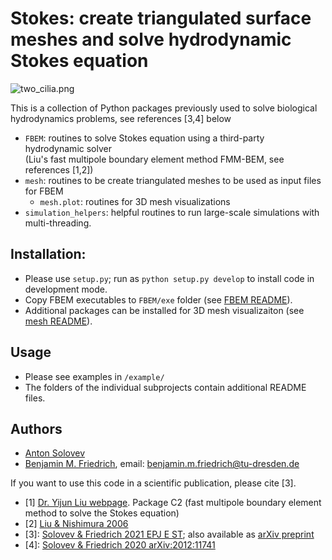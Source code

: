 # Stokes: create triangulated surface meshes and solve hydrodynamic Stokes equation

![two_cilia.png](../assets/two_cilia_small.png)

This is a collection of Python packages previously used to solve biological hydrodynamics problems, see references [3,4] below
- `FBEM`: routines to solve Stokes equation using a third-party hydrodynamic solver<br> (Liu's fast multipole boundary element method FMM-BEM, see references [1,2])
- `mesh`: routines to be create triangulated meshes to be used as input files for FBEM 
  - `mesh.plot`: routines for 3D mesh visualizations
- `simulation_helpers`: helpful routines to run large-scale simulations with multi-threading.

## Installation:
- Please use `setup.py`; run as `python setup.py develop` to install code in development mode.
- Copy FBEM executables to `FBEM/exe` folder (see [FBEM README](FBEM/README.md)).
- Additional packages can be installed for 3D mesh visualizaiton (see [mesh README](mesh/README.md)).

## Usage

- Please see examples in `/example/`
- The folders of the individual subprojects contain additional README files.

## Authors

- [Anton Solovev](https://github.com/icemtel)
- [Benjamin M. Friedrich](https://cfaed.tu-dresden.de/friedrich-home), email: benjamin.m.friedrich@tu-dresden.de

If you want to use this code in a scientific publication, please cite [3].

- [1] [Dr. Yijun Liu webpage](https://www.yijunliu.com/). Package C2 (fast multipole boundary element method to solve the Stokes equation)
- [2] [Liu & Nishimura 2006](https://doi.org/10.1016/j.enganabound.2005.11.006)
- [3]: [Solovev & Friedrich 2021 EPJ E ST](https://link.springer.com/article/10.1140/epje/s10189-021-00016-x); 
       also available as [arXiv preprint](https://arxiv.org/abs/2010.08111) 
- [4]: [Solovev & Friedrich 2020 arXiv:2012:11741](https://arxiv.org/abs/2012.11741)
